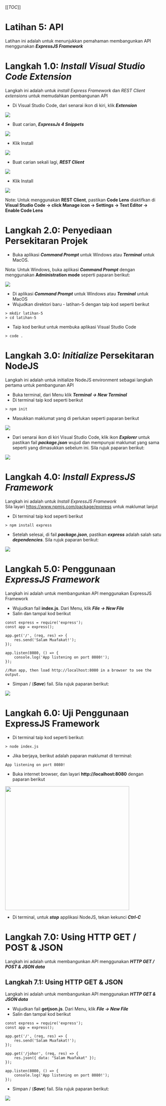 [[_TOC_]]

# Latihan 5: API
Latihan ini adalah untuk menunjukkan pemahaman membangunkan API menggunakan **_ExpressJS Framework_**

# Langkah 1.0: _Install Visual Studio Code Extension_
Langkah ini adalah untuk _install Express Framework_ dan _REST Client extensions_ untuk memudahkan pembangunan API

* Di Visual Studio Code, dari senarai ikon di kiri, klik _**Extension**_

<img src="https://gitlab.com/akademi-cloud-connect/johor-ict/latihan-pembangunan-aplikasi-moden/uploads/25165bc1d1cd649f14bd96da890e1a44/image.png">

* Buat carian, _**ExpressJs 4 Snippets**_

<img src="https://gitlab.com/akademi-cloud-connect/johor-ict/latihan-pembangunan-aplikasi-moden/uploads/49c4c53a495b34b47a44ac5711b43a7c/image.png">

* Klik Install

<img src="https://gitlab.com/akademi-cloud-connect/johor-ict/latihan-pembangunan-aplikasi-moden/uploads/2713f45d6fa38c7c0f584517cb8182db/image.png">

* Buat carian sekali lagi, _**REST Client**_

<img src="https://gitlab.com/akademi-cloud-connect/johor-ict/latihan-pembangunan-aplikasi-moden/uploads/4cb7cc8ec03a94979224becd8fa550ef/image.png">

* Klik Install

<img src="https://gitlab.com/akademi-cloud-connect/johor-ict/latihan-pembangunan-aplikasi-moden/uploads/c83e430e1249301217ec6e353c49cc9d/image.png">

Note: Untuk menggunakan **REST Client**, pastikan **Code Lens** diaktifkan di **Visual Studio Code -> click Manage icon -> Settings -> Text Editor -> Enable Code Lens**

# Langkah 2.0: Penyediaan Persekitaran Projek

*  Buka aplikasi ***Command Prompt*** untuk Windows atau ***Terminal*** untuk MacOS.

Nota: Untuk Windows, buka aplikasi ***Command Prompt*** dengan menggunakan **Administration mode** seperti paparan berikut:

<img src="https://code.cloud-connect.asia/Hanafiah/pembangunan-aplikasi-moden/uploads/c87c68041ae977df59582ea634de13bd/cmd-prompt.png">

*  Di aplikasi ***Command Prompt*** untuk Windows atau ***Terminal*** untuk MacOS
*  Wujudkan direktori baru - latihan-5 dengan taip kod seperti berikut

```
> mkdir latihan-5
> cd latihan-5
```
* Taip kod berikut untuk membuka aplikasi Visual Studio Code

```
> code .
```

# Langkah 3.0: _**Initialize**_ Persekitaran NodeJS
Langkah ini adalah untuk initialize NodeJS environment sebagai langkah pertama untuk pembangunan API
*  Buka terminal, dari Menu klik _**Terminal -> New Terminal**_ 
*  Di terminal taip kod seperti berikut

```
> npm init
```
* Masukkan maklumat yang di perlukan seperti paparan berikut

<img src="https://gitlab.com/akademi-cloud-connect/johor-ict/latihan-pembangunan-aplikasi-moden/uploads/52ea822daaa484df35b92d95e2386d25/image.png">

* Dari senarai ikon di kiri Visual Studio Code, klik ikon _**Explorer**_ untuk pastikan fail _**package.json**_ wujud dan mempunyai maklumat yang sama seperti yang dimasukkan sebelum ini. Sila rujuk paparan berikut:

<img src="https://gitlab.com/akademi-cloud-connect/johor-ict/latihan-pembangunan-aplikasi-moden/uploads/ac4849231324d633864a5a7897f5be3d/image.png">

# Langkah 4.0: _Install ExpressJS Framework_
Langkah ini adalah untuk _Install ExpressJS Framework_
<br>
Sila layari https://www.npmjs.com/package/express untuk maklumat lanjut

*  Di terminal taip kod seperti berikut

```
> npm install express
```

* Setelah selesai, di fail _**package.json**_, pastikan _**express**_ adalah salah satu _**dependencies**_. Sila rujuk paparan berikut:

<img src="https://gitlab.com/akademi-cloud-connect/johor-ict/latihan-pembangunan-aplikasi-moden/uploads/2bcc6ae4766a61355f76725ef761a2cc/image.png">

# Langkah 5.0: Penggunaan _ExpressJS Framework_
Langkah ini adalah untuk membangunkan API menggunakan ExpressJS Framework
* Wujudkan fail **index.js**. Dari Menu, klik **_File -> New File_**
* Salin dan tampal kod berikut

```
const express = require('express');
const app = express();

app.get('/', (req, res) => {
    res.send('Salam Muafakat!');
});

app.listen(8080, () => {
    console.log('App listening on port 8080!');
});

//Run app, then load http://localhost:8080 in a browser to see the output.
```
* Simpan / (_**Save**_) fail. Sila rujuk paparan berikut:

<img src="https://gitlab.com/akademi-cloud-connect/johor-ict/latihan-pembangunan-aplikasi-moden/uploads/d3ea4578e7d749d9f419feaa7feef73a/image.png">

# Langkah 6.0: Uji Penggunaan ExpressJS Framework

* Di terminal taip kod seperti berikut:

```
> node index.js
```
* Jika berjaya, berikut adalah paparan maklumat di terminal:
```
App listening on port 8080!
```
* Buka internet browser, dan layari **http://localhost:8080** dengan paparan berikut

<img src="https://gitlab.com/akademi-cloud-connect/johor-ict/latihan-pembangunan-aplikasi-moden/uploads/6b34f04a0263af57eaad377c073696ce/image.png" width=400>

* Di terminal, untuk **_stop_** applikasi NodeJS, tekan kekunci **_Ctrl-C_**

# Langkah 7.0: Using HTTP GET / POST & JSON
Langkah ini adalah untuk membangunkan API menggunakan _**HTTP GET / POST & JSON data**_


## Langkah 7.1: Using HTTP GET & JSON
Langkah ini adalah untuk membangunkan API menggunakan _**HTTP GET & JSON data**_

* Wujudkan fail **getjson.js**. Dari Menu, klik **_File -> New File_**
* Salin dan tampal kod berikut

```
const express = require('express');
const app = express();

app.get('/', (req, res) => {
    res.send('Salam Muafakat!');
});

app.get('/johor', (req, res) => {
    res.json({ data: "Salam Muafakat" });
});

app.listen(8080, () => {
    console.log('App listening on port 8080!');
});
```
* Simpan / (_**Save**_) fail. Sila rujuk paparan berikut:

<img src="https://gitlab.com/akademi-cloud-connect/johor-ict/latihan-pembangunan-aplikasi-moden/uploads/f29dd7a41c2ab73394e67d9ee633873d/image.png">

